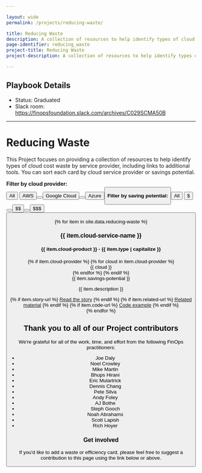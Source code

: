 ```yaml
---

layout: wide
permalink: /projects/reducing-waste/

title: Reducing Waste
description: A collection of resources to help identify types of cloud cost waste by service provider, including links to additional tools.
page-identifier: reducing_waste
project-title: Reducing Waste
project-description: A collection of resources to help identify types of cloud cost waste by service provider, including links to additional tools.

---
```


## Playbook Details
* Status: Graduated
* Slack room: https://finopsfoundation.slack.com/archives/C029SCMA50B

---

# Reducing Waste

This Project focuses on providing a collection of resources to help identify types of cloud cost waste by service provider, including links to additional tools. You can sort each card by cloud service provider or savings potential.

**Filter by cloud provider:**
<br>
<button type="button" class="bg-green-500 rounded-lg text-sm font-semibold text-white tracking-wider uppercase inline-block mr-2 px-2 py-px" data-filter="all">All</button>
<button type="button" class="bg-green-500 rounded-lg text-sm font-semibold text-white tracking-wider uppercase inline-block mr-2 px-2 py-px" data-filter=".aws">AWS<button>
<button type="button" class="bg-green-500 rounded-lg text-sm font-semibold text-white tracking-wider uppercase inline-block mr-2 px-2 py-px" data-filter=".gcp">Google Cloud<button>
<button type="button" class="bg-green-500 rounded-lg text-sm font-semibold text-white tracking-wider uppercase inline-block px-2 py-px" data-filter=".azure">Azure<button>

**Filter by saving potential:**
<br>
<button type="button" class="bg-green-500 rounded-lg text-sm font-semibold text-white tracking-wider uppercase inline-block mr-2 px-2 py-px" data-filter="all">All</button>
<button type="button" class="bg-green-500 rounded-lg text-sm font-semibold text-white tracking-wider uppercase inline-block mr-2 px-2 py-px" data-filter=".saving-1">&#36;<button>
<button type="button" class="bg-green-500 rounded-lg text-sm font-semibold text-white tracking-wider uppercase inline-block mr-2 px-2 py-px" data-filter=".saving-2">&#36;&#36;<button>
<button type="button" class="bg-green-500 rounded-lg text-sm font-semibold text-white tracking-wider uppercase inline-block px-2 py-px" data-filter=".saving-3">&#36;&#36;&#36;<button>



<div class="flex flex-col md:flex-row flex-wrap items-stretch js-waste" id="js-waste">
{% for item in site.data.reducing-waste %}
  <div class="md:w-1/2 p-3 flex items-stretch mix {% if item.cloud-provider %}{% for cloud in item.cloud-provider %}{{ cloud | downcase }} {% endfor %}{% endif %} {% if item.savings-potential == '$' %}saving-1 {% elsif item.savings-potential == '$$' %} saving-2 {% elsif item.savings-potential == '$$$' %} saving-3 {% endif %}">
    <div class="w-full bg-gray-100 rounded-lg px-6 py-8 border-solid border-gray-100 border hover:border-green-500 transition-colors duration-200 shadow-sm cursor-pointer">
      <h3 class="text-xl font-bold text-gray-700 mb-2 mt-0 leading-6">{{ item.cloud-service-name }}</h3>
      <h4 class="my-4 mt-0 text-base font-normal text-gray-700 tracking-tight">{{ item.cloud-product }} - {{ item.type | capitalize }}</h4>
      <div class="my-2">
        {% if item.cloud-provider %} 
          {% for cloud in item.cloud-provider %}
            <div class="bg-gray-200 rounded-lg text-sm font-semibold text-gray-700 tracking-wider uppercase inline-block px-2 py-px">{{ cloud }}</div>
          {% endfor %}
        {% endif %}
        <div class="bg-gray-200 rounded-lg text-sm font-semibold text-gray-700 tracking-wider uppercase inline-block px-2 py-px">{{ item.savings-potential }}</div>
      </div>
      <p>{{ item.description }}</p>
      {% if item.story-url %}
        <a class="py-1 px-2 shadow-sm text-sm rounded-md text-white bg-green-500 hover:bg-green-600 transition-colors duration-200 mb-1 inline-block" href="{{ item.story-url }}">Read the story</a>
      {% endif %}
      {% if item.related-url %}
        <a class="py-1 px-2 shadow-sm text-sm rounded-md text-white bg-green-500 hover:bg-green-600 transition-colors duration-200 mb-1 inline-block" href="{{ item.related-url }}">Related material</a>
      {% endif %}
      {% if item.code-url %}
        <a class="py-1 px-2 shadow-sm text-sm rounded-md text-white bg-green-500 hover:bg-green-600 transition-colors duration-200 mb-1 inline-block" href="{{ item.code-url }}">Code example</a>
      {% endif %}
    </div>
  </div>
{% endfor %}
</div>


## Thank you to all of our Project contributors
We're grateful for all of the work, time, and effort from the following FinOps practitioners:

* Joe Daly
* Noel Crowley
* Mike Martin
* Bhups Hirani
* Eric Mulartrick
* Dennis Chang
* Pete Silva
* Andy Foley
* AJ Bothe
* Steph Gooch
* Noah Abrahams
* Scott Lapish
* Rich Hoyer

### Get involved

If you'd like to add a waste or efficiency card, please feel free to suggest a contribution to this page using the link below or above.